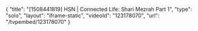 {
    "title": "[1508441819] HSN | Connected Life: Shari Mezrah Part 1",
    "type": "solo",
    "layout": "iframe-static",
    "videoId": "123178070",
    "url": "\/tvpembed\/123178070"
}